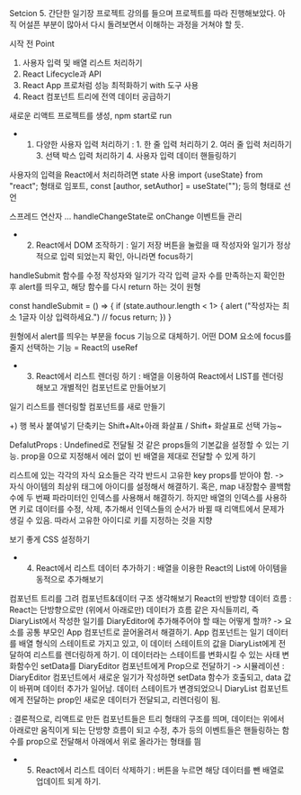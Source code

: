 Setcion 5. 간단한 일기장 프로젝트
강의를 들으며 프로젝트를 따라 진행해보았다. 아직 어설픈 부분이 많아서 다시 돌려보면서 이해하는 과정을 거쳐야 할 듯.

시작 전 Point

1. 사용자 입력 및 배열 리스트 처리하기
2. React Lifecycle과 API
3. React App 프로처럼 성능 최적화하기 with 도구 사용
4. React 컴포넌트 트리에 전역 데이터 공급하기

새로운 리액트 프로젝트를 생성, npm start로 run

- 1. 다양한 사용자 입력 처리하기
     : 1. 한 줄 입력 처리하기 2. 여러 줄 입력 처리하기 3. 선택 박스 입력 처리하기 4. 사용자 입력 데이터 핸들링하기

사용자의 입력을 React에서 처리하려면 state 사용
import {useState} from "react"; 형태로 임포트,
const [author, setAuthor] = useState(""); 등의 형태로 선언

스프레드 연산자 ...
handleChangeState로 onChange 이벤트들 관리

- 2. React에서 DOM 조작하기
     : 일기 저장 버튼을 눌렀을 때 작성자와 일기가 정상적으로 입력 되었는지 확인, 아니라면 focus하기

handleSubmit 함수를 수정
작성자와 일기가 각각 입력 글자 수를 만족하는지 확인한 후 alert를 띄우고, 해당 함수를 다시 return 하는 것이 원형

const handleSubmit = () => {
if (state.authour.length < 1> {
alert ("작성자는 최소 1글자 이상 입력하세요.")
// focus
return;
})
}

원형에서 alert를 띄우는 부분을 focus 기능으로 대체하기.
어떤 DOM 요소에 focus를 줄지 선택하는 기능 = React의 useRef

- 3. React에서 리스트 렌더링 하기
     : 배열을 이용하여 React에서 LIST를 렌더링 해보고 개별적인 컴포넌트로 만들어보기

일기 리스트를 렌더링할 컴포넌트를 새로 만들기

+) 행 복사 붙여넣기 단축키는 Shift+Alt+아래 화살표 / Shift+ 화살표로 선택 가능~

DefalutProps : Undefined로 전달될 것 같은 props들의 기본값을 설정할 수 있는 기능.
prop을 0으로 지정해서 에러 없이 빈 배열을 제대로 전달할 수 있게 하기

리스트에 있는 각각의 자식 요소들은 각각 반드시 고유한 key props를 받아야 함.
-> 자식 아이템의 최상위 태그에 아이디를 설정해서 해결하기.
혹은, map 내장함수 콜백함수에 두 번째 파라미터인 인덱스를 사용해서 해결하기. 하지만 배열의 인덱스를 사용하면 키로 데이터를 수정, 삭제, 추가해서 인덱스들의 순서가 바뀔 때 리액트에서 문제가 생길 수 있음. 따라서 고유한 아이디로 키를 지정하는 것을 지향

보기 좋게 CSS 설정하기

- 4. React에서 리스트 데이터 추가하기
     : 배열을 이용한 React의 List에 아이템을 동적으로 추가해보기

컴포넌트 트리를 그려 컴포넌트&데이터 구조 생각해보기
React의 반방향 데이터 흐름 : React는 단방향으로만 (위에서 아래로만) 데이터가 흐름
같은 자식들끼리, 즉 DiaryList에서 작성한 일기를 DiaryEditor에 추가해주어야 할 때는 어떻게 할까?
-> 요소를 공통 부모인 App 컴포넌트로 끌어올려서 해결하기.
App 컴포넌트는 일기 데이터를 배열 형식의 스테이트로 가지고 있고, 이 데이터 스테이트의 값을 DiaryList에게 전달하여 리스트를 렌더링하게 하기. 이 데이터라는 스테이트를 변화시킬 수 있는 사태 변화함수인 setData를 DiaryEditor 컴포넌트에게 Prop으로 전달하기
-> 시뮬레이션 : DiaryEditor 컴포넌트에서 새로운 일기가 작성하면 setData 함수가 호출되고, data 값이 바뀌며 데이터 추가가 일어남. 데이터 스테이트가 변경되었으니 DiaryList 컴포넌트에게 전달하는 prop인 새로운 데이터가 전달되고, 리렌더링이 됨.

: 결론적으로, 리액트로 만든 컴포넌트들은 트리 형태의 구조를 띄며, 데이터는 위에서 아래로만 움직이게 되는 단방향 흐름이 되고 수정, 추가 등의 이벤트들은 핸들링하는 함수를 prop으로 전달해서 아래에서 위로 올라가는 형태를 띔

- 5. React에서 리스트 데이터 삭제하기
     : 버튼을 누르면 해당 데이터를 뺀 배열로 업데이트 되게 하기.

